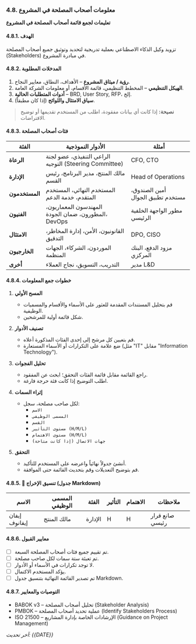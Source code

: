 ### 4.8. معلومات أصحاب المصلحة في المشروع
**تعليمات لجمع قائمة أصحاب المصلحة في المشروع**

#### 4.8.1. الهدف
تزويد وكيل الذكاء الاصطناعي بعملية تدريجية لتحديد وتوثيق جميع أصحاب المصلحة (Stakeholders) في مبادرة المشروع.

#### 4.8.2. المدخلات المطلوبة
1.  **رؤية / ميثاق المشروع** – الأهداف، النطاق، معايير النجاح.
2.  **الهيكل التنظيمي** – المخطط التنظيمي، قائمة الأقسام، أو معلومات الشركة العامة.
3.  **أدوات المتطلبات الحالية** – BRD, User Story, RFP، إلخ.
4.  **سياق الامتثال واللوائح** (إذا كان مطبقاً).

> **نصيحة:** إذا كانت أي بيانات مفقودة، اطلب من المستخدم تقديمها أو توضيح الافتراضات.

#### 4.8.3. فئات أصحاب المصلحة

| الفئة         | الأدوار النموذجية                               | أمثلة                              |
|---------------|-------------------------------------------------|------------------------------------|
| **الرعاة**    | الراعي التنفيذي، عضو لجنة التوجيه (Steering Committee) | CFO, CTO                          |
| **الإدارة**   | مالك المنتج، مدير البرنامج، رئيس القسم          | Head of Operations                |
| **المستخدمون**| المستخدم النهائي، المستخدم المتقدم، خدمة الدعم | أمين الصندوق، مستخدم تطبيق الجوال |
| **الفنيون**   | المهندسون المعماريون، المطورون، ضمان الجودة، DevOps | مطور الواجهة الخلفية الرئيسي      |
| **الامتثال**  | القانونيون، الأمن، إدارة المخاطر، التدقيق       | DPO, CISO                         |
| **الخارجيون** | الموردون، الشركاء، الجهات المنظمة                | مزود الدفع، البنك المركزي         |
| **أخرى**      | التدريب، التسويق، نجاح العملاء                  | مدير L&D                          |

#### 4.8.4. خطوات جمع المعلومات

1.  **المسح الأولي**
    -   قم بتحليل المستندات المقدمة للعثور على الأسماء والأقسام والمسميات الوظيفية.
    -   شكل قائمة أولية للمرشحين.

2.  **تصنيف الأدوار**
    -   قم بتعيين كل مرشح إلى إحدى الفئات المذكورة أعلاه.
    -   ضع علامة على التكرارات أو الأسماء المستعارة (مثل "IT" مقابل "Information Technology").

3.  **تحليل الفجوات**
    -   راجع القائمة مقابل قائمة الفئات التحقق؛ ابحث عن المفقود.
    -   اطلب التوضيح إذا كانت فئة حرجة فارغة.

4.  **إثراء السمات**
    -   لكل صاحب مصلحة، سجل:
        -   `الاسم`
        -   `المسمى الوظيفي`
        -   `القسم`
        -   `مستوى التأثير (H/M/L)`
        -   `مستوى الاهتمام (H/M/L)`
        -   `جهات الاتصال (إذا كانت متاحة)`

5.  **التحقق**
    -   أنشئ جدولاً نهائياً واعرضه على المستخدم للتأكيد.
    -   قم بتوضيح التعديلات وقم بتحديث القائمة حتى الموافقة.

#### 4.8.5. 📄 تنسيق الإخراج (جدول Markdown)

| الاسم         | المسمى الوظيفي | الفئة     | التأثير | الاهتمام | ملاحظات           |
|---------------|----------------|-----------|---------|----------|-------------------|
| إيفان إيفانوف | مالك المنتج    | الإدارة   | H       | H        | صانع قرار رئيسي   |

#### 4.8.6. معايير القبول
- [ ] تم تقييم جميع فئات أصحاب المصلحة السبعة.
- [ ] تم تعبئة ستة سمات لكل صاحب مصلحة.
- [ ] لا توجد تكرارات في الأسماء أو الأدوار.
- [ ] يؤكد المستخدم الاكتمال.
- [ ] تم تصدير القائمة النهائية بتنسيق جدول Markdown.

#### 4.8.7. التوصيات والمعايير
- BABOK v3 – تحليل أصحاب المصلحة (Stakeholder Analysis)
- PMBOK – عملية تحديد أصحاب المصلحة (Identify Stakeholders Process)
- ISO 21500 – الإرشادات الخاصة بإدارة المشاريع (Guidance on Project Management)

*آخر تحديث: {{DATE}}*